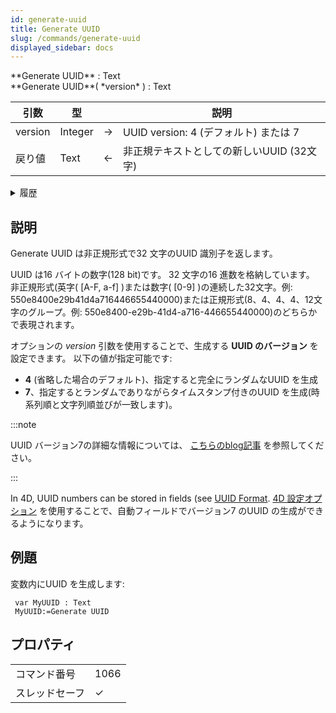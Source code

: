 ```yaml
---
id: generate-uuid
title: Generate UUID
slug: /commands/generate-uuid
displayed_sidebar: docs
---
```


<!--REF #_command_.Generate UUID.Syntax-->**Generate UUID** : Text<br>**Generate UUID**( *version* ) : Text<!-- END REF-->

<!--REF #_command_.Generate UUID.Params-->

| 引数      | 型       |                             | 説明                                                               |
| ------- | ------- | --------------------------- | ---------------------------------------------------------------- |
| version | Integer | &#8594; | UUID version: 4 (デフォルト) または 7 |
| 戻り値     | Text    | &#8592; | 非正規テキストとしての新しいUUID (32文字)                     |

<!-- END REF-->

<details><summary>履歴</summary>

| リリース   | 内容                |
| ------ | ----------------- |
| 20 R10 | *version* 引数のサポート |

</details>

## 説明

<!--REF #_command_.Generate UUID.Summary-->Generate UUID は非正規形式で32 文字のUUID 識別子を返します<!-- END REF-->。

UUID は16 バイトの数字(128 bit)です。 32 文字の16 進数を格納しています。 非正規形式(英字( \[A-F, a-f\] )または数字( \[0-9\] )の連続した32文字。例: 550e8400e29b41d4a716446655440000)または正規形式(8、4、4、4、12文字のグループ。例: 550e8400-e29b-41d4-a716-446655440000)のどちらかで表現されます。

オプションの *version* 引数を使用することで、生成する **UUID のバージョン** を設定できます。 以下の値が指定可能です:

- **4** (省略した場合のデフォルト)、指定すると完全にランダムなUUID を生成
- **7**、指定するとランダムでありながらタイムスタンプ付きのUUID を生成(時系列順と文字列順並びが一致します)。

:::note

UUID バージョン7の詳細な情報については、 [こちらのblog記事](https://blog.4d.com/sort-uuids-with-version-7) を参照してください。

:::

In 4D, UUID numbers can be stored in fields (see [UUID Format](https://doc.4d.com/4Dv20/4D/20.2/Field-properties.300-6750280.en.html#106190). [4D 設定オプション](../settings/database.md#自動uuidバージョン) を使用することで、自動フィールドでバージョン7 のUUID の生成ができるようになります。

## 例題

変数内にUUID を生成します:

```4d
 var MyUUID : Text
 MyUUID:=Generate UUID
```

## プロパティ

|         |                             |
| ------- | --------------------------- |
| コマンド番号  | 1066                        |
| スレッドセーフ | &check; |


